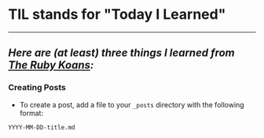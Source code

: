 # TIL stands for "Today I Learned"
---
## _Here are (at least) three things I learned from [The Ruby Koans](http://rubykoans.com/):_

### Creating Posts
- To create a post, add a file to your `_posts` directory with the following format:
```
YYYY-MM-DD-title.md
```
